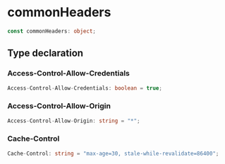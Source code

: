 # commonHeaders

```ts
const commonHeaders: object;
```

## Type declaration

### Access-Control-Allow-Credentials

```ts
Access-Control-Allow-Credentials: boolean = true;
```

### Access-Control-Allow-Origin

```ts
Access-Control-Allow-Origin: string = "*";
```

### Cache-Control

```ts
Cache-Control: string = "max-age=30, stale-while-revalidate=86400";
```
